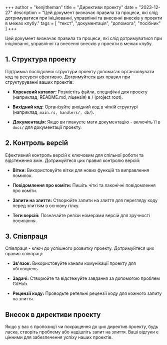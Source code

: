 +++
author = "kenjitheman"
title = "Директиви проекту"
date = "2023-12-27"
description = "Цей документ визначає правила та процеси, які слід дотримуватися при ініціюванні, управлінні та внесенні внесків у проекти в межах клубу."
tags = [
    "текст",
    "документація",
    "допомога",
    "посібник"
]
+++

Цей документ визначає правила та процеси, які слід дотримуватися при ініціюванні, управлінні та внесенні внесків у проекти в межах клубу.

## 1. Структура проекту

Підтримка послідовної структури проекту допомагає організовувати код та ресурси ефективно. Дотримуйтеся цих правил при структуруванні ваших проектів:

- **Кореневий каталог:** Розмістіть файли, специфічні для проекту (наприклад, README.md, ліцензія) в / (project root).

- **Вихідний код:** Організуйте вихідний код в чіткій структурі (наприклад, `main.rs, handlers/, db/`).

- **Документація:** Якщо ви плануєте мати документацію - включіть її в `docs/` для документації проекту.

## 2. Контроль версій

Ефективний контроль версій є ключовим для спільної роботи та відстеження змін. Дотримуйтеся цих правил контролю версій:

- **Вітки:** Використовуйте вітки для нових функцій та виправлення помилок.

- **Повідомлення про коміти:** Пишіть чіткі та лаконічні повідомлення про коміти.

- **Запити на злиття:** Створюйте запити на злиття для перегляду коду перед злиттям в основну гілку.

- **Теги версій:** Позначайте релізи номерами версій для зручності посилання.

## 3. Співпраця

Співпраця - ключ до успішного розвитку проекту. Дотримуйтеся цих правил співпраці:

- **Зв'язок:** Використовуйте канали комунікації проекту для обговорень.

- **Задачі:** Створюйте та відстежуйте завдання за допомогою проблем GitHub.

- **Рецензії коду:** Проводьте ретельні рецензії коду для кожного запиту на злиття.

## Внесок в директиви проекту

Якщо у вас є пропозиції чи покращення до цих директив проекту, будь ласка, створіть проблему або надішліть запит на злиття. Ваші відгуки є цінними для забезпечення успіху наших проектів.
